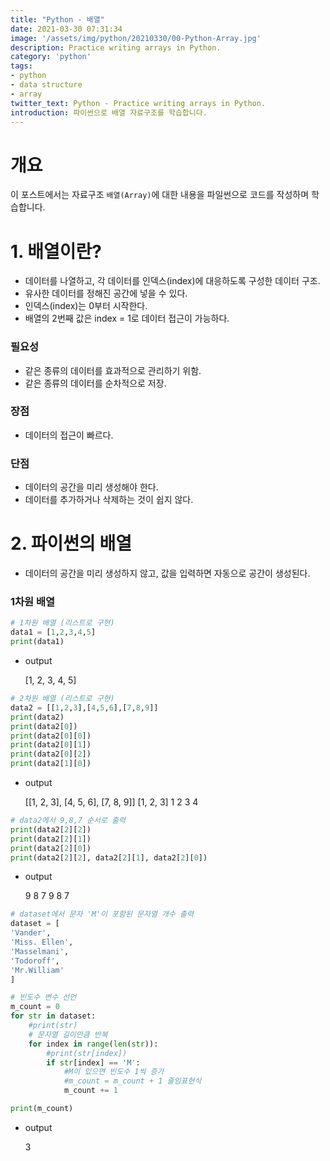 ```yaml
---
title: "Python - 배열"
date: 2021-03-30 07:31:34
image: '/assets/img/python/20210330/00-Python-Array.jpg'
description: Practice writing arrays in Python.
category: 'python'
tags:
- python
- data structure
- array
twitter_text: Python - Practice writing arrays in Python.
introduction: 파이썬으로 배열 자료구조를 학습합니다.
---
```


# 개요

이 포스트에서는 자료구조 `배열(Array)`에 대한 내용을 파일썬으로 코드를 작성하며 학습합니다.

# 1. 배열이란?

- 데이터를 나열하고, 각 데이터를 인덱스(index)에 대응하도록 구성한 데이터 구조.
- 유사한 데이터를 정해진 공간에 넣을 수 있다.
- 인덱스(index)는 0부터 시작한다.
- 배열의 2번째 값은 index = 1로 데이터 접근이 가능하다.

### 필요성

- 같은 종류의 데이터를 효과적으로 관리하기 위함.
- 같은 종류의 데이터를 순차적으로 저장.

### 장점

- 데이터의 접근이 빠르다.

### 단점

- 데이터의 공간을 미리 생성해야 한다.
- 데이터를 추가하거나 삭제하는 것이 쉽지 않다.

# 2. 파이썬의 배열

- 데이터의 공간을 미리 생성하지 않고, 값을 입력하면 자동으로 공간이 생성된다.

### 1차원 배열

```python
# 1차원 배열 (리스트로 구현)
data1 = [1,2,3,4,5]
print(data1)
```

- output

    [1, 2, 3, 4, 5]

```python
# 2차원 배열 (리스트로 구현)
data2 = [[1,2,3],[4,5,6],[7,8,9]]
print(data2)
print(data2[0])
print(data2[0][0])
print(data2[0][1])
print(data2[0][2])
print(data2[1][0])
```

- output

    [[1, 2, 3], [4, 5, 6], [7, 8, 9]]
    [1, 2, 3]
    1
    2
    3
    4

```python
# data2에서 9,8,7 순서로 출력
print(data2[2][2])
print(data2[2][1])
print(data2[2][0])
print(data2[2][2], data2[2][1], data2[2][0])
```

- output

    9
    8
    7
    9 8 7

```python
# dataset에서 문자 'M'이 포함된 문자열 개수 출력
dataset = [
'Vander',
'Miss. Ellen',
'Masselmani',
'Todoroff',
'Mr.William'
]

# 빈도수 변수 선언
m_count = 0
for str in dataset:
    #print(str)
    # 문자열 길이만큼 반복
    for index in range(len(str)):
        #print(str[index])
        if str[index] == 'M':
            #M이 있으면 빈도수 1씩 증가
            #m_count = m_count + 1 줄임표현식
            m_count += 1

print(m_count)
```

- output

    3

